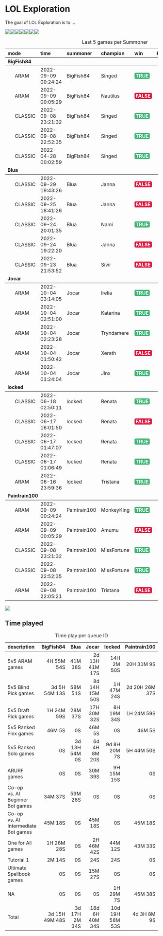 
<!-- README.md is generated from README.Rmd. Please edit that file -->

# LOL Exploration

<!-- badges: start -->
<!-- badges: end -->

The goal of LOL Exploration is to …

![](README_files/figure-gfm/unnamed-chunk-2-1.png)<!-- -->![](README_files/figure-gfm/unnamed-chunk-2-2.png)<!-- -->![](README_files/figure-gfm/unnamed-chunk-2-3.png)<!-- -->![](README_files/figure-gfm/unnamed-chunk-2-4.png)<!-- -->![](README_files/figure-gfm/unnamed-chunk-2-5.png)<!-- -->![](README_files/figure-gfm/unnamed-chunk-2-6.png)<!-- -->![](README_files/figure-gfm/unnamed-chunk-2-7.png)<!-- -->
<table>
<caption>
Last 5 games per Summoner
</caption>
<thead>
<tr>
<th style="text-align:left;">
mode
</th>
<th style="text-align:left;">
time
</th>
<th style="text-align:left;">
summoner
</th>
<th style="text-align:left;">
champion
</th>
<th style="text-align:left;">
win
</th>
<th style="text-align:right;">
kills
</th>
<th style="text-align:right;">
assists
</th>
<th style="text-align:right;">
deaths
</th>
<th style="text-align:right;">
kda
</th>
</tr>
</thead>
<tbody>
<tr grouplength="5">
<td colspan="9" style="border-bottom: 1px solid;">
<strong>BigFish84</strong>
</td>
</tr>
<tr>
<td style="text-align:left;padding-left: 2em;" indentlevel="1">
ARAM
</td>
<td style="text-align:left;">
2022-09-09 00:24:24
</td>
<td style="text-align:left;">
BigFish84
</td>
<td style="text-align:left;">
Singed
</td>
<td style="text-align:left;">
<span
style=" font-weight: bold;    color: white !important;border-radius: 4px; padding-right: 4px; padding-left: 4px; background-color: #3CB371 !important;">TRUE</span>
</td>
<td style="text-align:right;">
5
</td>
<td style="text-align:right;">
15
</td>
<td style="text-align:right;">
10
</td>
<td style="text-align:right;">
2.0
</td>
</tr>
<tr>
<td style="text-align:left;padding-left: 2em;" indentlevel="1">
ARAM
</td>
<td style="text-align:left;">
2022-09-09 00:05:29
</td>
<td style="text-align:left;">
BigFish84
</td>
<td style="text-align:left;">
Nautilus
</td>
<td style="text-align:left;">
<span
style=" font-weight: bold;    color: white !important;border-radius: 4px; padding-right: 4px; padding-left: 4px; background-color: #DC143C !important;">FALSE</span>
</td>
<td style="text-align:right;">
2
</td>
<td style="text-align:right;">
14
</td>
<td style="text-align:right;">
10
</td>
<td style="text-align:right;">
1.6
</td>
</tr>
<tr>
<td style="text-align:left;padding-left: 2em;" indentlevel="1">
CLASSIC
</td>
<td style="text-align:left;">
2022-09-08 23:21:32
</td>
<td style="text-align:left;">
BigFish84
</td>
<td style="text-align:left;">
Singed
</td>
<td style="text-align:left;">
<span
style=" font-weight: bold;    color: white !important;border-radius: 4px; padding-right: 4px; padding-left: 4px; background-color: #3CB371 !important;">TRUE</span>
</td>
<td style="text-align:right;">
0
</td>
<td style="text-align:right;">
17
</td>
<td style="text-align:right;">
7
</td>
<td style="text-align:right;">
2.4
</td>
</tr>
<tr>
<td style="text-align:left;padding-left: 2em;" indentlevel="1">
CLASSIC
</td>
<td style="text-align:left;">
2022-09-08 22:52:35
</td>
<td style="text-align:left;">
BigFish84
</td>
<td style="text-align:left;">
Singed
</td>
<td style="text-align:left;">
<span
style=" font-weight: bold;    color: white !important;border-radius: 4px; padding-right: 4px; padding-left: 4px; background-color: #3CB371 !important;">TRUE</span>
</td>
<td style="text-align:right;">
3
</td>
<td style="text-align:right;">
3
</td>
<td style="text-align:right;">
0
</td>
<td style="text-align:right;">
6.0
</td>
</tr>
<tr>
<td style="text-align:left;padding-left: 2em;" indentlevel="1">
CLASSIC
</td>
<td style="text-align:left;">
2022-04-28 00:02:59
</td>
<td style="text-align:left;">
BigFish84
</td>
<td style="text-align:left;">
Singed
</td>
<td style="text-align:left;">
<span
style=" font-weight: bold;    color: white !important;border-radius: 4px; padding-right: 4px; padding-left: 4px; background-color: #3CB371 !important;">TRUE</span>
</td>
<td style="text-align:right;">
1
</td>
<td style="text-align:right;">
12
</td>
<td style="text-align:right;">
12
</td>
<td style="text-align:right;">
1.1
</td>
</tr>
<tr grouplength="5">
<td colspan="9" style="border-bottom: 1px solid;">
<strong>Blua</strong>
</td>
</tr>
<tr>
<td style="text-align:left;padding-left: 2em;" indentlevel="1">
CLASSIC
</td>
<td style="text-align:left;">
2022-09-29 19:43:26
</td>
<td style="text-align:left;">
Blua
</td>
<td style="text-align:left;">
Janna
</td>
<td style="text-align:left;">
<span
style=" font-weight: bold;    color: white !important;border-radius: 4px; padding-right: 4px; padding-left: 4px; background-color: #DC143C !important;">FALSE</span>
</td>
<td style="text-align:right;">
0
</td>
<td style="text-align:right;">
1
</td>
<td style="text-align:right;">
4
</td>
<td style="text-align:right;">
0.2
</td>
</tr>
<tr>
<td style="text-align:left;padding-left: 2em;" indentlevel="1">
CLASSIC
</td>
<td style="text-align:left;">
2022-09-25 18:41:26
</td>
<td style="text-align:left;">
Blua
</td>
<td style="text-align:left;">
Janna
</td>
<td style="text-align:left;">
<span
style=" font-weight: bold;    color: white !important;border-radius: 4px; padding-right: 4px; padding-left: 4px; background-color: #DC143C !important;">FALSE</span>
</td>
<td style="text-align:right;">
2
</td>
<td style="text-align:right;">
20
</td>
<td style="text-align:right;">
6
</td>
<td style="text-align:right;">
3.7
</td>
</tr>
<tr>
<td style="text-align:left;padding-left: 2em;" indentlevel="1">
CLASSIC
</td>
<td style="text-align:left;">
2022-09-24 20:01:35
</td>
<td style="text-align:left;">
Blua
</td>
<td style="text-align:left;">
Nami
</td>
<td style="text-align:left;">
<span
style=" font-weight: bold;    color: white !important;border-radius: 4px; padding-right: 4px; padding-left: 4px; background-color: #3CB371 !important;">TRUE</span>
</td>
<td style="text-align:right;">
5
</td>
<td style="text-align:right;">
30
</td>
<td style="text-align:right;">
4
</td>
<td style="text-align:right;">
8.8
</td>
</tr>
<tr>
<td style="text-align:left;padding-left: 2em;" indentlevel="1">
CLASSIC
</td>
<td style="text-align:left;">
2022-09-24 19:22:20
</td>
<td style="text-align:left;">
Blua
</td>
<td style="text-align:left;">
Janna
</td>
<td style="text-align:left;">
<span
style=" font-weight: bold;    color: white !important;border-radius: 4px; padding-right: 4px; padding-left: 4px; background-color: #DC143C !important;">FALSE</span>
</td>
<td style="text-align:right;">
0
</td>
<td style="text-align:right;">
15
</td>
<td style="text-align:right;">
3
</td>
<td style="text-align:right;">
5.0
</td>
</tr>
<tr>
<td style="text-align:left;padding-left: 2em;" indentlevel="1">
CLASSIC
</td>
<td style="text-align:left;">
2022-09-23 21:53:52
</td>
<td style="text-align:left;">
Blua
</td>
<td style="text-align:left;">
Sivir
</td>
<td style="text-align:left;">
<span
style=" font-weight: bold;    color: white !important;border-radius: 4px; padding-right: 4px; padding-left: 4px; background-color: #DC143C !important;">FALSE</span>
</td>
<td style="text-align:right;">
14
</td>
<td style="text-align:right;">
5
</td>
<td style="text-align:right;">
13
</td>
<td style="text-align:right;">
1.5
</td>
</tr>
<tr grouplength="5">
<td colspan="9" style="border-bottom: 1px solid;">
<strong>Jocar</strong>
</td>
</tr>
<tr>
<td style="text-align:left;padding-left: 2em;" indentlevel="1">
ARAM
</td>
<td style="text-align:left;">
2022-10-04 03:14:05
</td>
<td style="text-align:left;">
Jocar
</td>
<td style="text-align:left;">
Irelia
</td>
<td style="text-align:left;">
<span
style=" font-weight: bold;    color: white !important;border-radius: 4px; padding-right: 4px; padding-left: 4px; background-color: #3CB371 !important;">TRUE</span>
</td>
<td style="text-align:right;">
13
</td>
<td style="text-align:right;">
17
</td>
<td style="text-align:right;">
6
</td>
<td style="text-align:right;">
5.0
</td>
</tr>
<tr>
<td style="text-align:left;padding-left: 2em;" indentlevel="1">
ARAM
</td>
<td style="text-align:left;">
2022-10-04 02:51:00
</td>
<td style="text-align:left;">
Jocar
</td>
<td style="text-align:left;">
Katarina
</td>
<td style="text-align:left;">
<span
style=" font-weight: bold;    color: white !important;border-radius: 4px; padding-right: 4px; padding-left: 4px; background-color: #3CB371 !important;">TRUE</span>
</td>
<td style="text-align:right;">
7
</td>
<td style="text-align:right;">
27
</td>
<td style="text-align:right;">
5
</td>
<td style="text-align:right;">
6.8
</td>
</tr>
<tr>
<td style="text-align:left;padding-left: 2em;" indentlevel="1">
ARAM
</td>
<td style="text-align:left;">
2022-10-04 02:23:28
</td>
<td style="text-align:left;">
Jocar
</td>
<td style="text-align:left;">
Tryndamere
</td>
<td style="text-align:left;">
<span
style=" font-weight: bold;    color: white !important;border-radius: 4px; padding-right: 4px; padding-left: 4px; background-color: #3CB371 !important;">TRUE</span>
</td>
<td style="text-align:right;">
10
</td>
<td style="text-align:right;">
16
</td>
<td style="text-align:right;">
11
</td>
<td style="text-align:right;">
2.4
</td>
</tr>
<tr>
<td style="text-align:left;padding-left: 2em;" indentlevel="1">
ARAM
</td>
<td style="text-align:left;">
2022-10-04 01:50:42
</td>
<td style="text-align:left;">
Jocar
</td>
<td style="text-align:left;">
Xerath
</td>
<td style="text-align:left;">
<span
style=" font-weight: bold;    color: white !important;border-radius: 4px; padding-right: 4px; padding-left: 4px; background-color: #DC143C !important;">FALSE</span>
</td>
<td style="text-align:right;">
19
</td>
<td style="text-align:right;">
31
</td>
<td style="text-align:right;">
9
</td>
<td style="text-align:right;">
5.6
</td>
</tr>
<tr>
<td style="text-align:left;padding-left: 2em;" indentlevel="1">
ARAM
</td>
<td style="text-align:left;">
2022-10-04 01:24:04
</td>
<td style="text-align:left;">
Jocar
</td>
<td style="text-align:left;">
Jinx
</td>
<td style="text-align:left;">
<span
style=" font-weight: bold;    color: white !important;border-radius: 4px; padding-right: 4px; padding-left: 4px; background-color: #3CB371 !important;">TRUE</span>
</td>
<td style="text-align:right;">
17
</td>
<td style="text-align:right;">
16
</td>
<td style="text-align:right;">
6
</td>
<td style="text-align:right;">
5.5
</td>
</tr>
<tr grouplength="5">
<td colspan="9" style="border-bottom: 1px solid;">
<strong>locked</strong>
</td>
</tr>
<tr>
<td style="text-align:left;padding-left: 2em;" indentlevel="1">
CLASSIC
</td>
<td style="text-align:left;">
2022-06-18 02:50:11
</td>
<td style="text-align:left;">
locked
</td>
<td style="text-align:left;">
Renata
</td>
<td style="text-align:left;">
<span
style=" font-weight: bold;    color: white !important;border-radius: 4px; padding-right: 4px; padding-left: 4px; background-color: #3CB371 !important;">TRUE</span>
</td>
<td style="text-align:right;">
1
</td>
<td style="text-align:right;">
22
</td>
<td style="text-align:right;">
3
</td>
<td style="text-align:right;">
7.7
</td>
</tr>
<tr>
<td style="text-align:left;padding-left: 2em;" indentlevel="1">
CLASSIC
</td>
<td style="text-align:left;">
2022-06-17 16:01:50
</td>
<td style="text-align:left;">
locked
</td>
<td style="text-align:left;">
Renata
</td>
<td style="text-align:left;">
<span
style=" font-weight: bold;    color: white !important;border-radius: 4px; padding-right: 4px; padding-left: 4px; background-color: #DC143C !important;">FALSE</span>
</td>
<td style="text-align:right;">
1
</td>
<td style="text-align:right;">
19
</td>
<td style="text-align:right;">
10
</td>
<td style="text-align:right;">
2.0
</td>
</tr>
<tr>
<td style="text-align:left;padding-left: 2em;" indentlevel="1">
CLASSIC
</td>
<td style="text-align:left;">
2022-06-17 01:47:07
</td>
<td style="text-align:left;">
locked
</td>
<td style="text-align:left;">
Renata
</td>
<td style="text-align:left;">
<span
style=" font-weight: bold;    color: white !important;border-radius: 4px; padding-right: 4px; padding-left: 4px; background-color: #3CB371 !important;">TRUE</span>
</td>
<td style="text-align:right;">
2
</td>
<td style="text-align:right;">
12
</td>
<td style="text-align:right;">
3
</td>
<td style="text-align:right;">
4.7
</td>
</tr>
<tr>
<td style="text-align:left;padding-left: 2em;" indentlevel="1">
CLASSIC
</td>
<td style="text-align:left;">
2022-06-17 01:06:49
</td>
<td style="text-align:left;">
locked
</td>
<td style="text-align:left;">
Renata
</td>
<td style="text-align:left;">
<span
style=" font-weight: bold;    color: white !important;border-radius: 4px; padding-right: 4px; padding-left: 4px; background-color: #3CB371 !important;">TRUE</span>
</td>
<td style="text-align:right;">
0
</td>
<td style="text-align:right;">
20
</td>
<td style="text-align:right;">
5
</td>
<td style="text-align:right;">
4.0
</td>
</tr>
<tr>
<td style="text-align:left;padding-left: 2em;" indentlevel="1">
ARAM
</td>
<td style="text-align:left;">
2022-06-16 23:59:36
</td>
<td style="text-align:left;">
locked
</td>
<td style="text-align:left;">
Tristana
</td>
<td style="text-align:left;">
<span
style=" font-weight: bold;    color: white !important;border-radius: 4px; padding-right: 4px; padding-left: 4px; background-color: #3CB371 !important;">TRUE</span>
</td>
<td style="text-align:right;">
16
</td>
<td style="text-align:right;">
17
</td>
<td style="text-align:right;">
6
</td>
<td style="text-align:right;">
5.5
</td>
</tr>
<tr grouplength="5">
<td colspan="9" style="border-bottom: 1px solid;">
<strong>Paintrain100</strong>
</td>
</tr>
<tr>
<td style="text-align:left;padding-left: 2em;" indentlevel="1">
ARAM
</td>
<td style="text-align:left;">
2022-09-09 00:24:24
</td>
<td style="text-align:left;">
Paintrain100
</td>
<td style="text-align:left;">
MonkeyKing
</td>
<td style="text-align:left;">
<span
style=" font-weight: bold;    color: white !important;border-radius: 4px; padding-right: 4px; padding-left: 4px; background-color: #3CB371 !important;">TRUE</span>
</td>
<td style="text-align:right;">
6
</td>
<td style="text-align:right;">
8
</td>
<td style="text-align:right;">
8
</td>
<td style="text-align:right;">
1.8
</td>
</tr>
<tr>
<td style="text-align:left;padding-left: 2em;" indentlevel="1">
ARAM
</td>
<td style="text-align:left;">
2022-09-09 00:05:29
</td>
<td style="text-align:left;">
Paintrain100
</td>
<td style="text-align:left;">
Amumu
</td>
<td style="text-align:left;">
<span
style=" font-weight: bold;    color: white !important;border-radius: 4px; padding-right: 4px; padding-left: 4px; background-color: #DC143C !important;">FALSE</span>
</td>
<td style="text-align:right;">
4
</td>
<td style="text-align:right;">
13
</td>
<td style="text-align:right;">
9
</td>
<td style="text-align:right;">
1.9
</td>
</tr>
<tr>
<td style="text-align:left;padding-left: 2em;" indentlevel="1">
CLASSIC
</td>
<td style="text-align:left;">
2022-09-08 23:21:32
</td>
<td style="text-align:left;">
Paintrain100
</td>
<td style="text-align:left;">
MissFortune
</td>
<td style="text-align:left;">
<span
style=" font-weight: bold;    color: white !important;border-radius: 4px; padding-right: 4px; padding-left: 4px; background-color: #3CB371 !important;">TRUE</span>
</td>
<td style="text-align:right;">
4
</td>
<td style="text-align:right;">
0
</td>
<td style="text-align:right;">
2
</td>
<td style="text-align:right;">
2.0
</td>
</tr>
<tr>
<td style="text-align:left;padding-left: 2em;" indentlevel="1">
CLASSIC
</td>
<td style="text-align:left;">
2022-09-08 22:52:35
</td>
<td style="text-align:left;">
Paintrain100
</td>
<td style="text-align:left;">
MissFortune
</td>
<td style="text-align:left;">
<span
style=" font-weight: bold;    color: white !important;border-radius: 4px; padding-right: 4px; padding-left: 4px; background-color: #3CB371 !important;">TRUE</span>
</td>
<td style="text-align:right;">
4
</td>
<td style="text-align:right;">
5
</td>
<td style="text-align:right;">
0
</td>
<td style="text-align:right;">
9.0
</td>
</tr>
<tr>
<td style="text-align:left;padding-left: 2em;" indentlevel="1">
ARAM
</td>
<td style="text-align:left;">
2022-09-08 22:05:21
</td>
<td style="text-align:left;">
Paintrain100
</td>
<td style="text-align:left;">
Tristana
</td>
<td style="text-align:left;">
<span
style=" font-weight: bold;    color: white !important;border-radius: 4px; padding-right: 4px; padding-left: 4px; background-color: #DC143C !important;">FALSE</span>
</td>
<td style="text-align:right;">
8
</td>
<td style="text-align:right;">
11
</td>
<td style="text-align:right;">
11
</td>
<td style="text-align:right;">
1.7
</td>
</tr>
</tbody>
</table>

![](README_files/figure-gfm/unnamed-chunk-2-8.png)<!-- -->

## Time played

<table>
<caption>
Time play per queue ID
</caption>
<thead>
<tr>
<th style="text-align:left;">
description
</th>
<th style="text-align:right;">
BigFish84
</th>
<th style="text-align:right;">
Blua
</th>
<th style="text-align:right;">
Jocar
</th>
<th style="text-align:right;">
locked
</th>
<th style="text-align:right;">
Paintrain100
</th>
</tr>
</thead>
<tbody>
<tr>
<td style="text-align:left;">
5v5 ARAM games
</td>
<td style="text-align:right;">
4H 55M 54S
</td>
<td style="text-align:right;">
41M 38S
</td>
<td style="text-align:right;">
2d 13H 41M 17S
</td>
<td style="text-align:right;">
14H 2M 50S
</td>
<td style="text-align:right;">
20H 31M 9S
</td>
</tr>
<tr>
<td style="text-align:left;">
5v5 Blind Pick games
</td>
<td style="text-align:right;">
3d 5H 54M 13S
</td>
<td style="text-align:right;">
58M 51S
</td>
<td style="text-align:right;">
8d 14H 15M 50S
</td>
<td style="text-align:right;">
1H 47M 24S
</td>
<td style="text-align:right;">
2d 20H 26M 37S
</td>
</tr>
<tr>
<td style="text-align:left;">
5v5 Draft Pick games
</td>
<td style="text-align:right;">
1H 24M 59S
</td>
<td style="text-align:right;">
28M 37S
</td>
<td style="text-align:right;">
17H 30M 32S
</td>
<td style="text-align:right;">
8H 19M 34S
</td>
<td style="text-align:right;">
1H 24M 59S
</td>
</tr>
<tr>
<td style="text-align:left;">
5v5 Ranked Flex games
</td>
<td style="text-align:right;">
46M 5S
</td>
<td style="text-align:right;">
0S
</td>
<td style="text-align:right;">
46M 5S
</td>
<td style="text-align:right;">
0S
</td>
<td style="text-align:right;">
46M 5S
</td>
</tr>
<tr>
<td style="text-align:left;">
5v5 Ranked Solo games
</td>
<td style="text-align:right;">
0S
</td>
<td style="text-align:right;">
3d 13H 54M 0S
</td>
<td style="text-align:right;">
6d 4H 8M 20S
</td>
<td style="text-align:right;">
9d 8H 20M 7S
</td>
<td style="text-align:right;">
5H 44M 50S
</td>
</tr>
<tr>
<td style="text-align:left;">
ARURF games
</td>
<td style="text-align:right;">
0S
</td>
<td style="text-align:right;">
0S
</td>
<td style="text-align:right;">
30M 39S
</td>
<td style="text-align:right;">
9H 15M 15S
</td>
<td style="text-align:right;">
0S
</td>
</tr>
<tr>
<td style="text-align:left;">
Co-op vs. AI Beginner Bot games
</td>
<td style="text-align:right;">
34M 37S
</td>
<td style="text-align:right;">
59M 28S
</td>
<td style="text-align:right;">
0S
</td>
<td style="text-align:right;">
0S
</td>
<td style="text-align:right;">
0S
</td>
</tr>
<tr>
<td style="text-align:left;">
Co-op vs. AI Intermediate Bot games
</td>
<td style="text-align:right;">
45M 18S
</td>
<td style="text-align:right;">
0S
</td>
<td style="text-align:right;">
45M 18S
</td>
<td style="text-align:right;">
0S
</td>
<td style="text-align:right;">
45M 18S
</td>
</tr>
<tr>
<td style="text-align:left;">
One for All games
</td>
<td style="text-align:right;">
1H 26M 28S
</td>
<td style="text-align:right;">
0S
</td>
<td style="text-align:right;">
2H 46M 42S
</td>
<td style="text-align:right;">
44M 12S
</td>
<td style="text-align:right;">
43M 33S
</td>
</tr>
<tr>
<td style="text-align:left;">
Tutorial 1
</td>
<td style="text-align:right;">
2M 14S
</td>
<td style="text-align:right;">
0S
</td>
<td style="text-align:right;">
24S
</td>
<td style="text-align:right;">
24S
</td>
<td style="text-align:right;">
0S
</td>
</tr>
<tr>
<td style="text-align:left;">
Ultimate Spellbook games
</td>
<td style="text-align:right;">
0S
</td>
<td style="text-align:right;">
0S
</td>
<td style="text-align:right;">
15M 27S
</td>
<td style="text-align:right;">
0S
</td>
<td style="text-align:right;">
0S
</td>
</tr>
<tr>
<td style="text-align:left;">
NA
</td>
<td style="text-align:right;">
0S
</td>
<td style="text-align:right;">
0S
</td>
<td style="text-align:right;">
0S
</td>
<td style="text-align:right;">
1H 29M 7S
</td>
<td style="text-align:right;">
45M 38S
</td>
</tr>
<tr>
<td style="text-align:left;">
Total
</td>
<td style="text-align:right;">
3d 15H 49M 48S
</td>
<td style="text-align:right;">
3d 17H 2M 34S
</td>
<td style="text-align:right;">
18d 6H 40M 34S
</td>
<td style="text-align:right;">
10d 19H 58M 53S
</td>
<td style="text-align:right;">
4d 3H 8M 9S
</td>
</tr>
</tbody>
</table>
